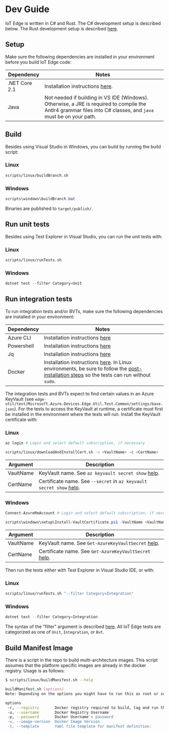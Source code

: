 # Dev Guide

IoT Edge is written in C# and Rust.
The C# development setup is described below. The Rust development setup is described [here](../edgelet/README.md).

## Setup

Make sure the following dependencies are installed in your environment before you build IoT Edge code:

| Dependency        | Notes                |
|-------------------|----------------------|
| .NET Core 2.1     | Installation instructions [here](https://www.microsoft.com/net/core). |
| Java              | Not needed if building in VS IDE (Windows). Otherwise, a JRE is required to compile the Antlr4 grammar files into C# classes, and `java` must be on your path. |

## Build

Besides using Visual Studio in Windows, you can build by running the build script:

### Linux
```sh
scripts/linux/buildBranch.sh
```

### Windows
```powershell
scripts\windows\buildBranch.bat
```

Binaries are published to `target/publish/`.

## Run unit tests

Besides using Test Explorer in Visual Studio, you can run the unit tests with:

### Linux
```sh
scripts/linux/runTests.sh
```

### Windows
```powershell
dotnet test --filter Category=Unit
```

## Run integration tests

To run integration tests and/or BVTs, make sure the following dependencies are installed in your environment:

| Dependency        | Notes                |
|-------------------|----------------------|
| Azure CLI         | Installation instructions [here](https://docs.microsoft.com/en-us/cli/azure/install-azure-cli) |
| Powershell        | Installation instructions [here](https://docs.microsoft.com/en-us/powershell/scripting/setup/installing-powershell-core-on-linux) |
| Jq                | Installation instructions [here](https://stedolan.github.io/jq/download/) |
| Docker            | Installation instructions [here](https://docs.docker.com/engine/installation/#supported-platforms). In Linux environments, be sure to follow the [post-installation steps](https://docs.docker.com/engine/installation/linux/linux-postinstall/) so the tests can run without `sudo`. |

The integration tests and BVTs expect to find certain values in an Azure KeyVault (see `edge-util/test/Microsoft.Azure.Devices.Edge.Util.Test.Common/settings/base.json`). For the tests to access the KeyVault at runtime, a certificate must first be installed in the environment where the tests will run. Install the KeyVault certificate with:

### Linux
```sh
az login # Login and select default subscription, if necessary

scripts/linux/downloadAndInstallCert.sh -v <VaultName> -c <CertName>
```

| Argument    | Description                |
|-------------|----------------------------|
| VaultName   | KeyVault name. See `az keyvault secret show` [help](https://docs.microsoft.com/en-us/cli/azure/keyvault/secret#show). |
| CertName    | Certificate name. See `--secret` in `az keyvault secret show` [help](https://docs.microsoft.com/en-us/cli/azure/keyvault/secret#show). |

### Windows
```powershell
Connect-AzureRmAccount # Login and select default subscription, if necessary

scripts\windows\setup\Install-VaultCertificate.ps1 -VaultName <VaultName> -CertificateName <CertificateName>
```

| Argument    | Description                |
|-------------|----------------------------|
| VaultName   | KeyVault name. See `Get-AzureKeyVaultSecret` [help](https://docs.microsoft.com/en-us/powershell/module/azurerm.keyvault/get-azurekeyvaultsecret). |
| CertName    | Certificate name. See `Get-AzureKeyVaultSecret` [help](https://docs.microsoft.com/en-us/powershell/module/azurerm.keyvault/get-azurekeyvaultsecret). |

Then run the tests either with Test Explorer in Visual Studio IDE, or with:

### Linux
```sh
scripts/linux/runTests.sh "--filter Category=Integration"
```

### Windows
```powershell
dotnet test --filter Category=Integration
```

The syntax of the "filter" argument is described [here](https://docs.microsoft.com/en-us/dotnet/core/tools/dotnet-test#filter-option-details). All IoT Edge tests are categorized as one of `Unit`, `Integration`, or `Bvt`.

## Build Manifest Image
There is a script in the repo to build multi-architecture images.
This script assumes that the platform specific images are already in the docker registry.
Usage is as follows:
```sh
$ scripts/linux/buildManifest.sh --help

buildManifest.sh [options]
Note: Depending on the options you might have to run this as root or sudo.

options
 -r, --registry       Docker registry required to build, tag and run the module
 -u, --username       Docker Registry Username
 -p, --password       Docker Username's password
 -v, --image-version  Docker Image Version.
 -t, --template       Yaml file template for manifest definition.
```
